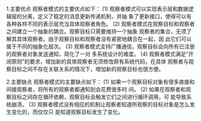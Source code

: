 1.主要优点
观察者模式的主要优点如下：
(1) 观察者模式可以实现表示层和数据逻辑层的分离，定义了稳定的消息更新传递机制，并抽
象了更新接口，使得可以有各种各样不同的表示层充当具体观察者角色。
(2) 观察者模式在观察目标和观察者之间建立一个抽象的耦合。观察目标只需要维持一个抽象
观察者的集合，无须了解其具体观察者。由于观察目标和观察者没有紧密地耦合在一起，因
此它们可以属于不同的抽象化层次。
(3) 观察者模式支持广播通信，观察目标会向所有已注册的观察者对象发送通知，简化了一对
多系统设计的难度。
(4) 观察者模式满足“开闭原则”的要求，增加新的具体观察者无须修改原有系统代码，在具体
观察者与观察目标之间不存在关联关系的情况下，增加新的观察目标也很方便。

2.主要缺点
观察者模式的主要缺点如下：
(1) 如果一个观察目标对象有很多直接和间接观察者，将所有的观察者都通知到会花费很多时
间。
(2) 如果在观察者和观察目标之间存在循环依赖，观察目标会触发它们之间进行循环调用，可
能导致系统崩溃。
(3) 观察者模式没有相应的机制让观察者知道所观察的目标对象是怎么发生变化的，而仅仅只
是知道观察目标发生了变化。